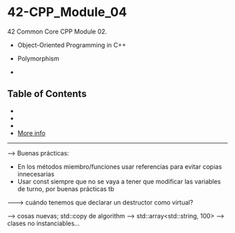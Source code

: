 # 42-CPP_Module_04
42 Common Core CPP Module 02.  
- Object-Oriented Programming in C++
- Polymorphism

- 
## Table of Contents
- [](#)
- [](#f)
- [](#f)
- [More info](#more-info)

----------------------------------------

--> Buenas prácticas:
- En los métodos miembro/funciones usar referencias para evitar copias innecesarias
- Usar const siempre que no se vaya a tener que modificar las variables de turno, por buenas prácticas tb

---> cuándo tenemos que declarar un destructor como virtual?

--> cosas nuevas; std::copy de algorithm
--> std::array<std::string, 100>
--> clases no instanciables...
